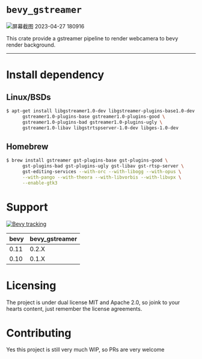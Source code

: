 # `bevy_gstreamer`
![屏幕截图 2023-04-27 180916](https://user-images.githubusercontent.com/217027/234832021-cfd3cf1d-9c26-4e63-b7c1-6120949bd431.png)



This crate provide a gstreamer pipeline to render webcamera to bevy render background.

--------
# Install dependency
## Linux/BSDs
```bash
$ apt-get install libgstreamer1.0-dev libgstreamer-plugins-base1.0-dev \
      gstreamer1.0-plugins-base gstreamer1.0-plugins-good \
      gstreamer1.0-plugins-bad gstreamer1.0-plugins-ugly \
      gstreamer1.0-libav libgstrtspserver-1.0-dev libges-1.0-dev
```
##  Homebrew
```bash
$ brew install gstreamer gst-plugins-base gst-plugins-good \
      gst-plugins-bad gst-plugins-ugly gst-libav gst-rtsp-server \
      gst-editing-services --with-orc --with-libogg --with-opus \
      --with-pango --with-theora --with-libvorbis --with-libvpx \
      --enable-gtk3


```


# Support
[![Bevy tracking](https://img.shields.io/badge/Bevy%20tracking-released%20version-lightblue)](https://github.com/bevyengine/bevy/blob/main/docs/plugins_guidelines.md#main-branch-tracking)

| bevy | bevy_gstreamer |
|------|----------------|
| 0.11 | 0.2.X          |
| 0.10 | 0.1.X          |

# Licensing
The project is under dual license MIT and Apache 2.0, so joink to your hearts content, just remember the license agreements.

# Contributing
Yes this project is still very much WIP, so PRs are very welcome

